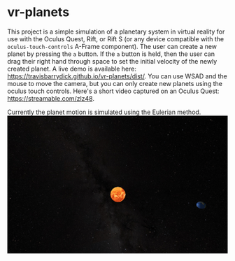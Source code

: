 # vr-planets

This project is a simple simulation of a planetary system in virtual reality for
use with the Oculus Quest, Rift, or Rift S (or any device compatible with the
`oculus-touch-controls` A-Frame component). The user can create a new planet by
pressing the `a` button. If the `a` button is held, then the user can drag their
right hand through space to set the initial velocity of the newly created
planet. A live demo is available here:
https://travisbarrydick.github.io/vr-planets/dist/. You can use WSAD and the
mouse to move the camera, but you can only create new planets using the oculus
touch controls. Here's a short video captured on an Oculus Quest:
https://streamable.com/zlz48.

Currently the planet motion is simulated using the Eulerian method.
![Screenshot](screenshot.png?raw=true)
